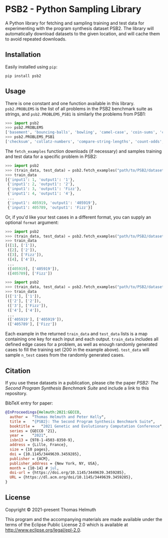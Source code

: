 
# PSB2 - Python Sampling Library

A Python library for fetching and sampling training and test data for experimenting with the program synthesis dataset PSB2. The library will automatically download datasets to the given location, and will cache them to avoid repeated downloads.

## Installation

Easily installed using `pip`:

```text
pip install psb2
```

## Usage

There is one constant and one function available in this library. `psb2.PROBLEMS` is the list of all problems in the PSB2 benchmark suite as strings, and `psb2.PROBLEMS_PSB1` is similarly the problems from PSB1:

```python
>>> import psb2
>>> psb2.PROBLEMS
['basement', 'bouncing-balls', 'bowling', 'camel-case', 'coin-sums', 'cut-vector', 'dice-game', 'find-pair', 'fizz-buzz', 'fuel-cost', 'gcd', 'indices-of-substring', 'leaders', 'luhn', 'mastermind', 'middle-character', 'paired-digits', 'shopping-list', 'snow-day', 'solve-boolean', 'spin-words', 'square-digits', 'substitution-cipher', 'twitter', 'vector-distance']
>>> psb2.PROBLEMS_PSB1
['checksum', 'collatz-numbers', 'compare-string-lengths', 'count-odds', 'digits', 'double-letters', 'even-squares', 'for-loop-index', 'grade', 'last-index-of-zero', 'median', 'mirror-image', 'negative-to-zero', 'number-io', 'pig-latin', 'replace-space-with-newline', 'scrabble-score', 'small-or-large', 'smallest', 'string-differences', 'string-lengths-backwards', 'sum-of-squares', 'super-anagrams', 'syllables', 'vector-average', 'vectors-summed', 'wallis-pi', 'word-stats', 'x-word-lines']
```

The `fetch_examples` function downloads (if necessary) and samples training and test data for a specific problem in PSB2:

```python
>>> import psb2
>>> (train_data, test_data) = psb2.fetch_examples("path/to/PSB2/datasets/", "fizz-buzz", 200, 2000)
>>> train_data
[{'input1': 1, 'output1': '1'},
 {'input1': 2, 'output1': '2'},
 {'input1': 3, 'output1': 'Fizz'},
 {'input1': 4, 'output1': '4'},
 ...
 {'input1': 405919, 'output1': '405919'},
 {'input1': 405789, 'output1': 'Fizz'}]
```

Or, if you'd like your test cases in a different format, you can supply an optional `format` argument:

```python
>>> import psb2
>>> (train_data, test_data) = psb2.fetch_examples("path/to/PSB2/datasets/", "fizz-buzz", 200, 2000, format='lists')
>>> train_data
[([1], ['1']),
 ([2], ['2']),
 ([3], ['Fizz']),
 ([4], ['4']),
 ...
 ([405919], ['405919']),
 ([405789], ['Fizz'])
```

```python
>>> import psb2
>>> (train_data, test_data) = psb2.fetch_examples("path/to/PSB2/datasets/", "fizz-buzz", 200, 2000, format='competitive')
>>> train_data
[(['1'], ['1']),
 (['2'], ['2']),
 (['3'], ['Fizz']),
 (['4'], ['4']),
 ...
 (['405919'], ['405919']),
 (['405789'], ['Fizz'])
```

Each example in the returned `train_data` and `test_data` lists is a map containing one key for each input and each output. `train_data` includes all defined edge cases for a problem, as well as enough randomly generated cases to fill the training set (200 in the example above). `test_data` will sample `n_test` cases from the randomly generated cases.

## Citation

If you use these datasets in a publication, please cite the paper *PSB2: The Second Program Synthesis Benchmark Suite* and include a link to this repository.

BibTeX entry for paper:

```bibtex
@InProceedings{Helmuth:2021:GECCO,
  author =	"Thomas Helmuth and Peter Kelly",
  title =	"{PSB2}: The Second Program Synthesis Benchmark Suite",
  booktitle =	"2021 Genetic and Evolutionary Computation Conference",
  series = {GECCO '21},
  year = 	"2021",
  isbn13 = {978-1-4503-8350-9},
  address = {Lille, France},
  size = {10 pages},
  doi = {10.1145/3449639.3459285},
  publisher = {ACM},
  publisher_address = {New York, NY, USA},
  month = {10-14} # jul,
  doi-url = {https://doi.org/10.1145/3449639.3459285},
  URL = {https://dl.acm.org/doi/10.1145/3449639.3459285},
}
```

## License

Copyright © 2021-present Thomas Helmuth

This program and the accompanying materials are made available under the
terms of the Eclipse Public License 2.0 which is available at
http://www.eclipse.org/legal/epl-2.0.
